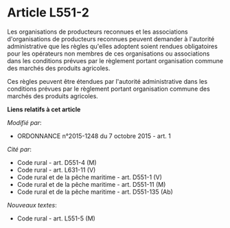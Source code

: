 # Article L551-2

Les organisations de producteurs reconnues et les associations d'organisations de producteurs reconnues peuvent demander à
l'autorité administrative que les règles qu'elles adoptent soient rendues obligatoires pour les opérateurs non membres de ces
organisations ou associations dans les conditions prévues par le règlement portant organisation commune des marchés des
produits agricoles. 

Ces règles peuvent être étendues par l'autorité administrative dans les conditions prévues par le règlement portant
organisation commune des marchés des produits agricoles.

**Liens relatifs à cet article**

_Modifié par_:

  - ORDONNANCE n°2015-1248 du 7 octobre 2015 - art. 1

_Cité par_:

  - Code rural - art. D551-4 (M)
  - Code rural - art. L631-11 (V)
  - Code rural et de la pêche maritime - art. D551-1 (V)
  - Code rural et de la pêche maritime - art. D551-11 (M)
  - Code rural et de la pêche maritime - art. D551-135 (Ab)

_Nouveaux textes_:

  - Code rural - art. L551-5 (M)
